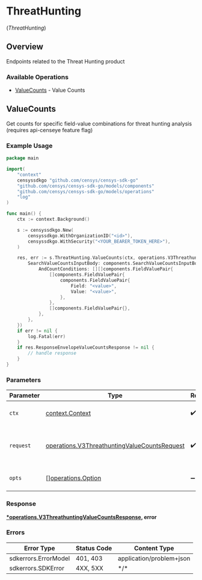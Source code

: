 # ThreatHunting
(*ThreatHunting*)

## Overview

Endpoints related to the Threat Hunting product

### Available Operations

* [ValueCounts](#valuecounts) - Value Counts

## ValueCounts

Get counts for specific field-value combinations for threat hunting analysis (requires api-censeye feature flag)

### Example Usage

```go
package main

import(
	"context"
	censyssdkgo "github.com/censys/censys-sdk-go"
	"github.com/censys/censys-sdk-go/models/components"
	"github.com/censys/censys-sdk-go/models/operations"
	"log"
)

func main() {
    ctx := context.Background()

    s := censyssdkgo.New(
        censyssdkgo.WithOrganizationID("<id>"),
        censyssdkgo.WithSecurity("<YOUR_BEARER_TOKEN_HERE>"),
    )

    res, err := s.ThreatHunting.ValueCounts(ctx, operations.V3ThreathuntingValueCountsRequest{
        SearchValueCountsInputBody: components.SearchValueCountsInputBody{
            AndCountConditions: [][]components.FieldValuePair{
                []components.FieldValuePair{
                    components.FieldValuePair{
                        Field: "<value>",
                        Value: "<value>",
                    },
                },
                []components.FieldValuePair{},
            },
        },
    })
    if err != nil {
        log.Fatal(err)
    }
    if res.ResponseEnvelopeValueCountsResponse != nil {
        // handle response
    }
}
```

### Parameters

| Parameter                                                                                                    | Type                                                                                                         | Required                                                                                                     | Description                                                                                                  |
| ------------------------------------------------------------------------------------------------------------ | ------------------------------------------------------------------------------------------------------------ | ------------------------------------------------------------------------------------------------------------ | ------------------------------------------------------------------------------------------------------------ |
| `ctx`                                                                                                        | [context.Context](https://pkg.go.dev/context#Context)                                                        | :heavy_check_mark:                                                                                           | The context to use for the request.                                                                          |
| `request`                                                                                                    | [operations.V3ThreathuntingValueCountsRequest](../../models/operations/v3threathuntingvaluecountsrequest.md) | :heavy_check_mark:                                                                                           | The request object to use for the request.                                                                   |
| `opts`                                                                                                       | [][operations.Option](../../models/operations/option.md)                                                     | :heavy_minus_sign:                                                                                           | The options for this request.                                                                                |

### Response

**[*operations.V3ThreathuntingValueCountsResponse](../../models/operations/v3threathuntingvaluecountsresponse.md), error**

### Errors

| Error Type               | Status Code              | Content Type             |
| ------------------------ | ------------------------ | ------------------------ |
| sdkerrors.ErrorModel     | 401, 403                 | application/problem+json |
| sdkerrors.SDKError       | 4XX, 5XX                 | \*/\*                    |